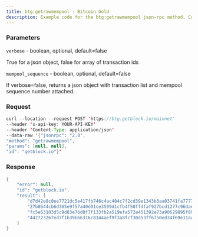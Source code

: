 ```yaml
---
title: btg:getrawmempool - Bitcoin Gold
description: Example code for the btg:getrawmempool json-rpc method. Сomplete guide on how to use btg:getrawmempool json-rpc in GetBlock.io Web3 documentation.
---
```


### Parameters


`verbose` - boolean, optional, default=false

True for a json object, false for array of transaction ids

`mempool_sequence` - boolean, optional, default=false

If verbose=false, returns a json object with transaction list and
mempool sequence number attached.

### Request

``` java
curl --location --request POST 'https://btg.getblock.io/mainnet' 
--header 'x-api-key: YOUR-API-KEY' 
--header 'Content-Type: application/json' 
--data-raw '{"jsonrpc": "2.0",
"method": "getrawmempool",
"params": [null, null],
"id": "getblock.io"}'
```

###  Response

``` java
{
    "error": null,
    "id": "getblock.io",
    "result": [
        "d7d42e8c0ee7721dc5e417fb746c4ac404c7f2cd39e1343b3aa03741fa777782",
        "27b8644cb6d365e9f57a40d01ce3599d1cfb4f50ffdfaf927bcd1277c96dae12",
        "fc5e53103d5c9d83e76d8f7f133fb2a519efa572e451392e73a90629895f89f3",
        "442723267ed7f1b39b66316c8144aef9f3a8fcf30d53ff6750ed34f69e11aa9a"
    ]
}
```


